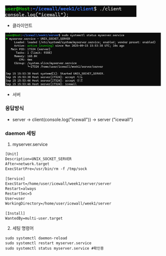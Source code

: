 ![client](../src/socket/client.png)
- 클라이언트

![server](../src/socket/server.png)
- 서버

### 응답방식
- server -> client(console.log("icewall")) -> server ("icewall")

### daemon 세팅

1. myserver.service
```
[Unit]
Description=UNIX_SOCKET_SERVER
After=network.target
ExecStartPre=/usr/bin/rm -f /tmp/sock

[Service]
ExecStart=/home/user/icewall/week1/server/server
Restart=always
RestartSec=5
User=user
WorkingDirectory=/home/user/icewall/week1/server

[Install]
WantedBy=multi-user.target
```

2. 세팅 명령어

```
sudo systemctl daemon-reload
sudo systemctl restart myserver.service
sudo systemctl status myserver.service #확인용
```

